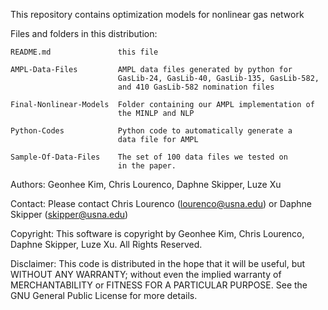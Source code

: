 This repository contains optimization models for nonlinear gas network

Files and folders in this distribution:

    README.md               this file

    AMPL-Data-Files         AMPL data files generated by python for 
                            GasLib-24, GasLib-40, GasLib-135, GasLib-582, 
                            and 410 GasLib-582 nomination files

    Final-Nonlinear-Models  Folder containing our AMPL implementation of
                            the MINLP and NLP

    Python-Codes            Python code to automatically generate a
                            data file for AMPL

    Sample-Of-Data-Files    The set of 100 data files we tested on
                            in the paper.


Authors:
    Geonhee Kim, Chris Lourenco, Daphne Skipper, Luze Xu

Contact:
    Please contact Chris Lourenco (lourenco@usna.edu)
    or Daphne Skipper (skipper@usna.edu)
    
Copyright: 
    This software is copyright by Geonhee Kim, Chris Lourenco, 
    Daphne Skipper, Luze Xu. All Rights Reserved.

Disclaimer:
    This code is distributed in the hope that it will be useful, but
    WITHOUT ANY WARRANTY; without even the implied warranty of MERCHANTABILITY
    or FITNESS FOR A PARTICULAR PURPOSE.  See the GNU General Public License
    for more details.

